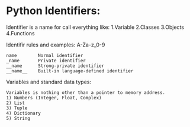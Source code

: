 # Python Identifiers:
Identifier is a name for call everything like:
 1.Variable
 2.Classes
 3.Objects
 4.Functions

Identifir rules and examples:
    A-Za-z_0-9

    name        Normal identifier
    _name       Private identifier
    __name      Strong-private identifier
    __name__    Built-in language-defined identifier

Variables and standard data types:

    Variables is nothing other than a pointer to memory address.
    1) Numbers (Integer, Float, Complex)
    2) List
    3) Tuple
    4) Dictionary
    5) String

